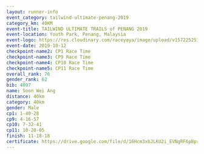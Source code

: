 ```yaml
---
layout: runner-info 
event_category: tailwind-ultimate-penang-2019 
category_km: 40KM 
event-title: TAILWIND ULTIMATE TRAILS of PENANG 2019 
event-location: Youth Park, Penang, Malaysia 
event-logo: https://res.cloudinary.com/raceyaya/image/upload/v1572252513/logo/utop-2019_h9tzys.jpg 
event-date: 2019-10-12 
checkpoint-name2: CP1 Race Time 
checkpoint-name3: CP9 Race Time 
checkpoint-name4: CP10 Race Time 
checkpoint-name5: CP11 Race Time 
overall_rank: 76
gender_rank: 62
bib: 4097
name: Soon Wei Ang
distance: 40km
category: 40km
gender: Male
cp1: 1-40-28
cp9: 4-16-57
cp10: 7-32-41
cp11: 10-20-05
finish: 11-18-18
certificate: https://drive.google.com/file/d/16Hcm3xbJLKU2i_EVNgRF6pBprnMMqFZg/view?usp=sharing
---
```

